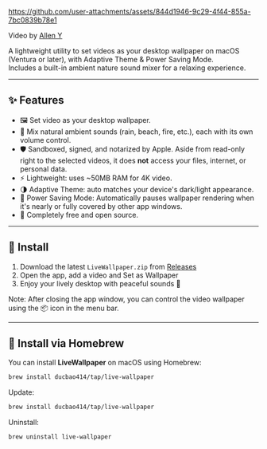 https://github.com/user-attachments/assets/844d1946-9c29-4f44-855a-7bc0839b78e1

Video by [Allen Y](https://www.pexels.com/video/niagara-falls-in-the-early-morning-loopable-18246053/)

A lightweight utility to set videos as your desktop wallpaper on macOS (Ventura or later), with Adaptive Theme & Power Saving Mode.  
Includes a built-in ambient nature sound mixer for a relaxing experience.

---

## ✨ Features

- 🖼️ Set video as your desktop wallpaper.
- 🌿 Mix natural ambient sounds (rain, beach, fire, etc.), each with its own volume control.
- 🛡️ Sandboxed, signed, and notarized by Apple. Aside from read-only right to the selected videos, it does **not** access your files, internet, or personal data.
- ⚡ Lightweight: uses ~50MB RAM for 4K video.
- 🌗 Adaptive Theme: auto matches your device's dark/light appearance.
- 🔋 Power Saving Mode: Automatically pauses wallpaper rendering when it's nearly or fully covered by other app windows.
- 🎁 Completely free and open source.

---

## 🚀 Install

1. Download the latest `LiveWallpaper.zip` from [Releases](https://github.com/ducbao414/live-wallpaper/releases)
2. Open the app, add a video and Set as Wallpaper
3. Enjoy your lively desktop with peaceful sounds 🌲

Note: After closing the app window, you can control the video wallpaper using the 📦 icon in the menu bar.

---

## 🍺 Install via Homebrew

You can install **LiveWallpaper** on macOS using Homebrew:

```sh
brew install ducbao414/tap/live-wallpaper
```

Update:
```sh
brew install ducbao414/tap/live-wallpaper
```

Uninstall:
```sh
brew uninstall live-wallpaper
```
